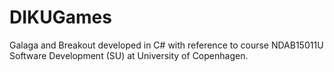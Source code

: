 # DIKUGames
Galaga and Breakout developed in C# with reference to course NDAB15011U Software Development (SU) at University of Copenhagen.

